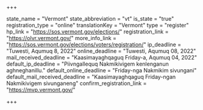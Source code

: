 +++

state_name = "Vermont"
state_abbreviation = "vt"
is_state = "true"
registration_type = "online"
translationKey = "Vermont"
type = "register"
hp_link = "https://sos.vermont.gov/elections/"
registration_link = "https://olvr.vermont.gov/"
more_info_link = "https://sos.vermont.gov/elections/voters/registration/"
ip_deadline = "Tuwesti, Aqumuq 8, 2022"
online_deadline = "Tuwesti, Aqumuq 08, 2022"
mail_received_deadline = "Kaasimayaghqaguq Friday-a, Aqumuq 04, 2022"
default_ip_deadline = "Piivngallequq Nakmikivigem kenlenganun aghneghanillu."
default_online_deadline = "Friday-nga Nakmikim sivungani"
default_mail_received_deadline = "Kaasimayaghqaguq Friday-ngan Nakmikivigem sivunganeng"
confirm_registration_link = "https://mvp.vermont.gov/"

+++